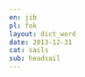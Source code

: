 ```yaml
---
en: jib
pl: fok
layout: dict_word
date: 2013-12-31
cat: sails
sub: headsail
---
```


<!-- TODO: opis -->
